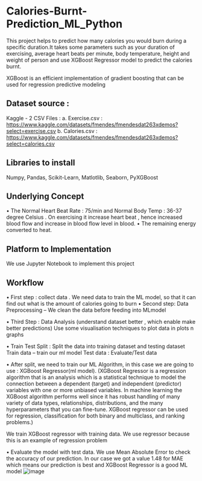 # Calories-Burnt-Prediction_ML_Python
This project helps to predict how many calories you would burn during a specific duration.It takes some parameters such as your duration of exercising, average heart beats per minute, body temperature, height and weight of person and use XGBoost Regressor model to predict the calories burnt.

XGBoost is an efficient implementation of gradient boosting that can be used for regression predictive modeling

## Dataset source : 
Kaggle - 2 CSV Files : 
    a. Exercise.csv  : https://www.kaggle.com/datasets/fmendes/fmendesdat263xdemos?select=exercise.csv
    b. Calories.csv  : https://www.kaggle.com/datasets/fmendes/fmendesdat263xdemos?select=calories.csv
    
    
## Libraries to install 
Numpy, Pandas, Scikit-Learn, Matlotlib, Seaborn, PyXGBoost

## Underlying Concept
•	The Normal Heart Beat Rate : 75/min and Normal Body Temp : 36-37 degree Celsius . On exercising it increase heart beat , hence increased blood flow and increase in blood flow level in blood. 
•	The remaining energy converted to heat. 

## Platform to Implementation
We use Jupyter Notebook to implement this project

## Workflow
•	First step : collect data .
We need data to train the ML model, so that it can find out what is the amount of calories going to burn
•	Second step: Data Preprocessing – We clean the data before feeding into MLmodel

•	Third Step : Data Analysis   (understand dataset better , which enable make better predictions)
Use some visualisation techniques to plot data in plots n graphs


•	Train Test Split : Split the data into training dataset and testing dataset
Train data – train our ml model
Test data : Evaluate/Test data

•	After split, we need to train our ML Algorithm, in this case we are going to use : XGBoost Regressor(ml model).
(XGBoost Regressor is a regression algorithm that is an analysis which is a statistical technique to model the connection between a dependent (target) and independent (predictor) variables with one or more unbiased variables. In machine learning the XGBoost algorithm performs well since it has robust handling of many variety of data types, relationships, distributions, and the many hyperparameters that you can fine-tune. XGBoost regressor can be used for regression, classification for both binary and multiclass, and ranking problems.)

We train XGBoost regressor with training data.
We use regressor because this is an example of regression problem


•	Evaluate the model with test data. 
We use Mean Absolute Error to check the accuracy of our prediction. In our case we got a value 1.48 for MAE which means our prediction is best and XGBoost Regressor is a good ML model
![image](https://user-images.githubusercontent.com/45625862/182100947-5560c745-3826-464a-a7d9-d1c9b26818c5.png)





